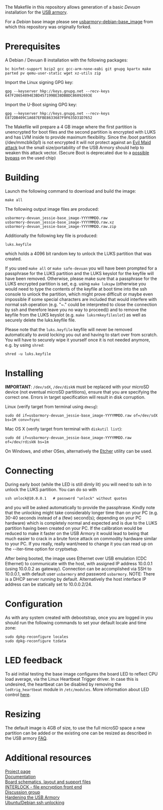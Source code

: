 The Makefile in this repository allows generation of a basic *Devuan*
installation for the [USB armory](https://github.com/inversepath/usbarmory).

For a *Debian* base image please see [usbarmory-debian-base_image](https://github.com/inversepath/usbarmory-debian-base_image) from which this repository was originally forked.

# Prerequisites

A Debian / Devuan 8 installation with the following packages:

```
bc binfmt-support bzip2 gcc gcc-arm-none-eabi git gnupg kpartx make parted pv qemu-user-static wget xz-utils zip
```

Import the Linux signing GPG key:
```
gpg --keyserver hkp://keys.gnupg.net --recv-keys 647F28654894E3BD457199BE38DBBDC86092693E
```

Import the U-Boot signing GPG key:
```
gpg --keyserver hkp://keys.gnupg.net --recv-keys E872DB409C1A687EFBE8633687F9F635D31D7652
```

The Makefile will prepare a 4 GB image where the first partition
is unencrypted for boot files and the second partition is encrypted with LUKS
and has LVM inside to provide maximum flexibility.  Since the /boot partition
(/dev/mmcblk0p1) is not encrypted it will not protect against an [Evil Maid
attack](https://en.wikipedia.org/wiki/Rootkit#bootkit) but the small
size/portability of the USB Armory should help to weaken this attack vector.
(Secure Boot is deprecated due to
a [possible bypass](https://github.com/inversepath/usbarmory/blob/master/software/secure_boot/Security_Advisory-Ref_QBVR2017-0001.txt)
on the used chip)

# Building

Launch the following command to download and build the image:

```
make all
```

The following output image files are produced:
```
usbarmory-devuan_jessie-base_image-YYYYMMDD.raw
usbarmory-devuan_jessie-base_image-YYYYMMDD.raw.xz
usbarmory-devuan_jessie-base_image-YYYYMMDD.raw.zip
```

Additionally the following key file is produced:
```
luks.keyfile
```
which holds a 4096 bit random key to unlock the LUKS partition that
was created.

If you used `make all` or `make safe-devuan` you will have been
prompted for a passphrase for the LUKS partition and the LUKS keyslot
for the keyfile will have been removed.
Otherwise, please make sure that a passphrase for the LUKS encrypted
partition is set, e.g. using `make lukspw` (otherwise you would need to
type the contents of the keyfile at boot time into the ssh console
to unlock the partition, which might prove difficult or maybe
even impossible if some special characters are included that would interfere
with normal ssh operation (e.g. "<newline>~." could be interpreted to close
the connection by ssh and therefore leave you no way to proceed)) and to
remove the keyfile from the LUKS keyslot (e.g. `make luksrmkeyfileslot`)
as well as securely delete the luks.keyfile file.

Please note that the `luks.keyfile` keyfile will never be removed
automatically to avoid locking you out and having to start over from
scratch. You will have to securely wipe it yourself once it is not needed 
anymore, e.g. by using `shred`:
```
shred -u luks.keyfile
```


# Installing

**IMPORTANT**: `/dev/sdX`, `/dev/diskN` must be replaced with your microSD
device (not eventual microSD partitions), ensure that you are specifying the
correct one. Errors in target specification will result in disk corruption.

Linux (verify target from terminal using `dmesg`):
```
sudo dd if=usbarmory-devuan_jessie-base_image-YYYYMMDD.raw of=/dev/sdX bs=1M conv=fsync
```

Mac OS X (verify target from terminal with `diskutil list`):
```
sudo dd if=usbarmory-devuan_jessie-base_image-YYYYMMDD.raw of=/dev/rdiskN bs=1m
```

On Windows, and other OSes, alternatively the [Etcher](https://etcher.io)
utility can be used.

# Connecting

During early boot (while the LED is still dimly lit) you will need to
ssh in to unlock the LUKS partition. You can do so with
```
ssh unlock@10.0.0.1   # password "unlock" without quotes
```
and you will be asked automatically to provide the passphrase.
Kindly note that the unlocking might take considerably longer time than on your PC
(e.g. 30-40 seconds instead of a (few) second(s); depending on your PC hardware)
which is completely normal and expected and is due to the LUKS partition having
been created on your PC.
If the calibration would be reduced to make it faster on the USB Armory it would
lead to being that much easier to crack in a brute force attack on commodity
hardware similar to your PC. If you really, really want/need to change it
you can read up on the --iter-time option for cryptsetup.

After being booted, the image uses Ethernet over USB emulation (CDC Ethernet)
to communicate with the host, with assigned IP address 10.0.0.1 (using 10.0.0.2
as gateway). Connection can be accomplished via SSH to 10.0.0.1, with default
user `usbarmory` and password `usbarmory`. NOTE: There is a DHCP server running
by default. Alternatively the host interface IP address can be statically set
to 10.0.0.2/24.

# Configuration

As with any system created with debootstrap, once you are logged in you should
run the following commands to set your default locale and time zone:
```
sudo dpkg-reconfigure locales
sudo dpkg-reconfigure tzdata
```

# LED feedback

To aid initial testing the base image configures the board LED to reflect CPU
load average, via the Linux Heartbeat Trigger driver. In case this is
undesired, the heartbeat can be disabled by removing the `ledtrig_heartbeat`
module in `/etc/modules`. More information about LED control
[here](https://github.com/inversepath/usbarmory/wiki/GPIOs#led-control).

# Resizing

The default image is 4GB of size, to use the full microSD space a new partition
can be added or the existing one can be resized as described in the USB armory
[FAQ](https://github.com/inversepath/usbarmory/wiki/Frequently-Asked-Questions-(FAQ)).

# Additional resources

[Project page](https://inversepath.com/usbarmory)  
[Documentation](https://github.com/inversepath/usbarmory/wiki)  
[Board schematics, layout and support files](https://github.com/inversepath/usbarmory)  
[INTERLOCK - file encryption front end](https://github.com/inversepath/interlock)  
[Discussion group](https://groups.google.com/d/forum/usbarmory)  
[Hardening the USB Armory](https://gist.github.com/yann2192/f989143c86567237460e)  
[Ubuntu/Debian ssh unlocking](http://hacksr.blogspot.co.at/2012/05/ssh-unlock-with-fully-encrypted-ubuntu.html)  

